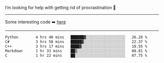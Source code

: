 I’m looking for help with getting rid of procrastination 🤔

-----

Some interesting code :arrow_right: [here](https://github.com/zhen8838/playground)

-----

<!--START_SECTION:waka-->

```txt
Python        4 hrs 40 mins   ██████▓░░░░░░░░░░░░░░░░░░   26.28 %
C#            3 hrs 58 mins   █████▓░░░░░░░░░░░░░░░░░░░   22.37 %
C++           3 hrs 17 mins   ████▓░░░░░░░░░░░░░░░░░░░░   18.55 %
Markdown      1 hr 33 mins    ██▒░░░░░░░░░░░░░░░░░░░░░░   08.81 %
C             1 hr 22 mins    ██░░░░░░░░░░░░░░░░░░░░░░░   07.75 %
```

<!--END_SECTION:waka-->

<!--
**zhen8838/zhen8838** is a ✨ _special_ ✨ repository because its `README.md` (this file) appears on your GitHub profile.

Here are some ideas to get you started:

- 🔭 I’m currently working on ...
- 🌱 I’m currently learning ...
- 👯 I’m looking to collaborate on ...
 ...
- 💬 Ask me about ...
- 📫 How to reach me: ...
- 😄 Pronouns: ...
- ⚡ Fun fact: ...
-->
